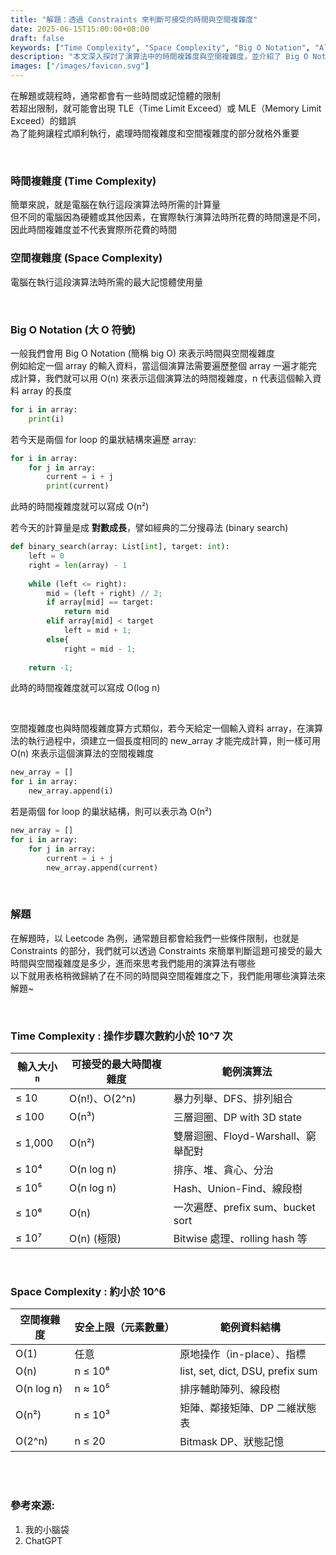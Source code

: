 ```yaml
---
title: "解題：透過 Constraints 來判斷可接受的時間與空間複雜度"
date: 2025-06-15T15:00:00+08:00
draft: false
keywords: ["Time Complexity", "Space Complexity", "Big O Notation", "Algorithm", "Data Structure", "LeetCode", "演算法", "資料結構"]
description: "本文深入探討了演算法中的時間複雜度與空間複雜度，並介紹了 Big O Notation 的概念與常見表示法。文章特別強調在 LeetCode 等解題平台中，如何透過題目給定的 Constraints 來判斷可接受的演算法複雜度，並歸納了不同輸入大小下，適合使用的演算法類型，幫助讀者更有效率地解題。"
images: ["/images/favicon.svg"]
---
```



在解題或競程時，通常都會有一些時間或記憶體的限制  
若超出限制，就可能會出現 TLE（Time Limit Exceed）或 MLE（Memory Limit Exceed）的錯誤  
為了能夠讓程式順利執行，處理時間複雜度和空間複雜度的部分就格外重要  

<br/>

### 時間複雜度 (Time Complexity)
簡單來說，就是電腦在執行這段演算法時所需的計算量  
但不同的電腦因為硬體或其他因素，在實際執行演算法時所花費的時間還是不同，因此時間複雜度並不代表實際所花費的時間

### 空間複雜度 (Space Complexity)
電腦在執行這段演算法時所需的最大記憶體使用量  

<br/>

### Big O Notation (大 O 符號)

一般我們會用 Big O Notation (簡稱 big O) 來表示時間與空間複雜度  
例如給定一個 array 的輸入資料，當這個演算法需要遍歷整個 array 一遍才能完成計算，我們就可以用 O(n) 來表示這個演算法的時間複雜度，n 代表這個輸入資料 array 的長度  

```python
for i in array:
    print(i)
```

若今天是兩個 for loop 的巢狀結構來遍歷 array:

```python
for i in array:
    for j in array:
        current = i + j
        print(current)
```
此時的時間複雜度就可以寫成 O(n²)

若今天的計算量是成 **對數成長**，譬如經典的二分搜尋法 (binary search)
```python
def binary_search(array: List[int], target: int):
    left = 0
    right = len(array) - 1
    
    while (left <= right):
        mid = (left + right) // 2;
        if array[mid] == target:
            return mid
        elif array[mid] < target
            left = mid + 1;
        else{
            right = mid - 1;
        
    return -1;
```
此時的時間複雜度就可以寫成 O(log n)

<br/>

空間複雜度也與時間複雜度算方式類似，若今天給定一個輸入資料 array，在演算法的執行過程中，須建立一個長度相同的 new_array 才能完成計算，則一樣可用 O(n) 來表示這個演算法的空間複雜度
```python
new_array = []
for i in array:
    new_array.append(i)
```

若是兩個 for loop 的巢狀結構，則可以表示為 O(n²)
```python
new_array = []
for i in array:
    for j in array:
        current = i + j
        new_array.append(current)
```

<br/>

### 解題
在解題時，以 Leetcode 為例，通常題目都會給我們一些條件限制，也就是 Constraints 的部分，我們就可以透過 Constraints 來簡單判斷這題可接受的最大時間與空間複雜度是多少，進而來思考我們能用的演算法有哪些  
以下就用表格稍微歸納了在不同的時間與空間複雜度之下，我們能用哪些演算法來解題~

<br/>

### Time Complexity : 操作步驟次數約小於 10^7 次
| 輸入大小 `n` | 可接受的最大時間複雜度 | 範例演算法                          |
|--------------|--------------------------|-------------------------------------|
| ≤ 10         | O(n!)、O(2^n)             | 暴力列舉、DFS、排列組合             |
| ≤ 100        | O(n³)                     | 三層迴圈、DP with 3D state          |
| ≤ 1,000      | O(n²)                     | 雙層迴圈、Floyd-Warshall、窮舉配對  |
| ≤ 10⁴        | O(n log n)                | 排序、堆、貪心、分治                |
| ≤ 10⁵        | O(n log n)                | Hash、Union-Find、線段樹            |
| ≤ 10⁶        | O(n)                      | 一次遍歷、prefix sum、bucket sort  |
| ≤ 10⁷        | O(n) (極限)               | Bitwise 處理、rolling hash 等       |

<br/>

### Space Complexity : 約小於 10^6
| 空間複雜度   | 安全上限（元素數量） | 範例資料結構                    |
|--------------|----------------------|----------------------------------|
| O(1)         | 任意                 | 原地操作（in-place）、指標        |
| O(n)         | n ≤ 10⁶              | list, set, dict, DSU, prefix sum |
| O(n log n)   | n ≈ 10⁵              | 排序輔助陣列、線段樹              |
| O(n²)        | n ≤ 10³              | 矩陣、鄰接矩陣、DP 二維狀態表     |
| O(2^n)       | n ≤ 20               | Bitmask DP、狀態記憶               |

<br/>
<br/>

### 參考來源:
1. 我的小腦袋
2. ChatGPT